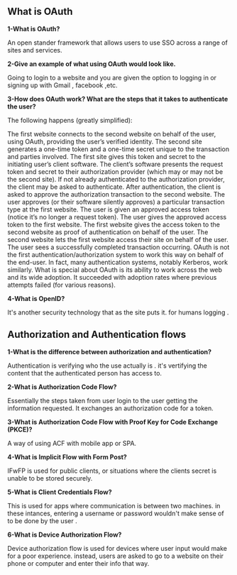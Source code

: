 ## What is OAuth

**1-What is OAuth?**

An open stander framework that allows users to use SSO across a range of sites and services.

**2-Give an example of what using OAuth would look like.**

Going to login to a website and you are given the option to logging in or signing up with Gmail , facebook ,etc.

**3-How does OAuth work? What are the steps that it takes to authenticate the user?**

The following happens (greatly simplified):

The first website connects to the second website on behalf of the user, using OAuth, providing the user’s verified identity.
The second site generates a one-time token and a one-time secret unique to the transaction and parties involved.
The first site gives this token and secret to the initiating user’s client software.
The client’s software presents the request token and secret to their authorization provider (which may or may not be the second site).
If not already authenticated to the authorization provider, the client may be asked to authenticate. After authentication, the client is asked to approve the authorization transaction to the second website.
The user approves (or their software silently approves) a particular transaction type at the first website.
The user is given an approved access token (notice it’s no longer a request token).
The user gives the approved access token to the first website.
The first website gives the access token to the second website as proof of authentication on behalf of the user.
The second website lets the first website access their site on behalf of the user.
The user sees a successfully completed transaction occurring.
OAuth is not the first authentication/authorization system to work this way on behalf of the end-user. In fact, many authentication systems, notably Kerberos, work similarly. What is special about OAuth is its ability to work across the web and its wide adoption. It succeeded with adoption rates where previous attempts failed (for various reasons).

**4-What is OpenID?**

It's another security technology that as the site puts it. for humans logging .



## Authorization and Authentication flows

**1-What is the difference between authorization and authentication?**

Authentication is verifying who the use actually is . it's vertifying the content that the authenticated person has access to.

**2-What is Authorization Code Flow?**

Essentially the steps taken from user login to the user getting the information requested. It exchanges an authorization code for a token.

**3-What is Authorization Code Flow with Proof Key for Code Exchange (PKCE)?**

A way of using ACF with mobile app or SPA.

**4-What is Implicit Flow with Form Post?**

IFwFP is used for public clients, or situations where the clients secret is unable to be stored securely.

**5-What is Client Credentials Flow?**

This is used for apps where communication is between two machines. in these intances, entering a username or password wouldn't make sense of to be done by the user .

**6-What is Device Authorization Flow?**

Device authorization flow is used for devices where user input would make for a poor experience. instead, users are asked to go to a website on their phone or computer and enter their info that way.



